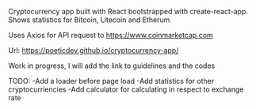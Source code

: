 Cryptocurrency app built with React bootstrapped with create-react-app. Shows statistics for Bitcoin, Litecoin and Etherum

Uses Axios for API request to https://www.coinmarketcap.com

Url: https://poeticdev.github.io/cryptocurrency-app/

Work in progress, I will add the link to guidelines and the codes

TODO: -Add a loader before page load -Add statistics for other cryptocurriencies -Add calculator for calculating in respect to exchange rate

